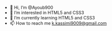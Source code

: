 - 👋 Hi, I’m @Ayoub900
- 👀 I’m interested in HTML5 and CSS3
- 🌱 I’m currently learning HTML5 and CSS3
- 📫 How to reach me k.kassimi9009@gmail.com

<!---
Ayoub900/Ayoub900 is a ✨ special ✨ repository because its `README.md` (this file) appears on your GitHub profile.
You can click the Preview link to take a look at your changes.
--->
